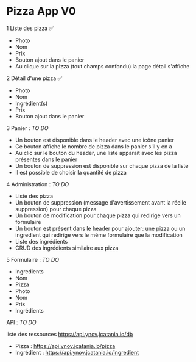 # Pizza App V0

1 Liste des pizza :white_check_mark:
* Photo
* Nom
* Prix
* Bouton ajout dans le panier
* Au clique sur la pizza (tout champs confondu) la page détail s'affiche

2 Détail d'une pizza :white_check_mark:
* Photo
* Nom
* Ingrédient(s)
* Prix
* Bouton ajout dans le panier

3 Panier : *TO DO*
* Un bouton est disponible dans le header avec une icône panier
* Ce bouton affiche le nombre de pizza dans le panier s'il y en a
* Au clic sur le bouton du header, une liste apparait avec les pizza présentes dans le panier
* Un bouton de suppression est disponible sur chaque pizza de la liste
* Il est possible de choisir la quantité de pizza

4 Administration : *TO DO*
* Liste des pizza
* Un bouton de suppression (message d'avertissement avant la réelle suppression) pour chaque pizza
* Un bouton de modification pour chaque pizza qui redirige vers un formulaire
* Un bouton est présent dans le header pour ajouter: une pizza ou un ingredient qui redirige vers le même formulaire que la modification
* Liste des ingrédients
* CRUD des ingrédients similaire aux pizza
    
5 Formulaire : *TO DO*
* Ingredients
* Nom
* Pizza
* Photo
* Nom
* Prix
* Ingrédients

API : *TO DO*

liste des ressources https://api.ynov.jcatania.io/db
* Pizza : https://api.ynov.jcatania.io/pizza
* Ingrédient : https://api.ynov.jcatania.io/ingredient

